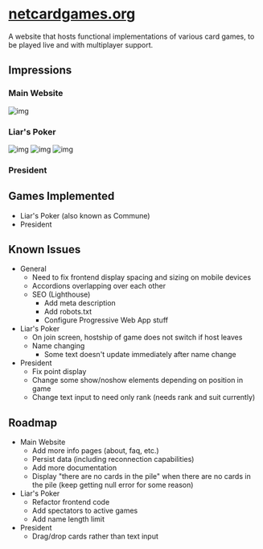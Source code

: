 # [netcardgames.org](https://netcardgames.org/)

A website that hosts functional implementations of various card games, to be played live and with multiplayer support. 

## Impressions

### Main Website
![img](https://i.imgur.com/b95VQJf.png)

### Liar's Poker
![img](https://i.imgur.com/RhMIaXe.png)
![img](https://i.imgur.com/GMlVY9X.png)
![img](https://i.imgur.com/VN0CIL0.png)

### President

## Games Implemented
- Liar's Poker (also known as Commune)
- President

## Known Issues
- General
  - Need to fix frontend display spacing and sizing on mobile devices
  - Accordions overlapping over each other
  - SEO (Lighthouse)
    - Add meta description
    - Add robots.txt
    - Configure Progressive Web App stuff
- Liar's Poker
  - On join screen, hostship of game does not switch if host leaves
  - Name changing
    - Some text doesn't update immediately after name change
- President
  - Fix point display 
  - Change some show/noshow elements depending on position in game
  - Change text input to need only rank (needs rank and suit currently) 

## Roadmap
- Main Website
  - Add more info pages (about, faq, etc.) 
  - Persist data (including reconnection capabilities)
  - Add more documentation
  - Display "there are no cards in the pile" when there are no cards in the pile (keep getting null error for some reason)
- Liar's Poker
  - Refactor frontend code
  - Add spectators to active games
  - Add name length limit
- President
  - Drag/drop cards rather than text input





